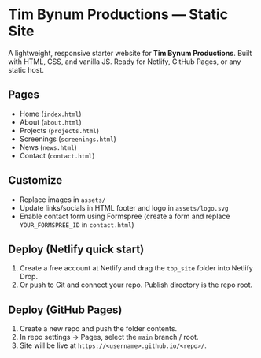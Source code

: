 # Tim Bynum Productions — Static Site

A lightweight, responsive starter website for **Tim Bynum Productions**. Built with HTML, CSS, and vanilla JS. Ready for Netlify, GitHub Pages, or any static host.

## Pages
- Home (`index.html`)
- About (`about.html`)
- Projects (`projects.html`)
- Screenings (`screenings.html`)
- News (`news.html`)
- Contact (`contact.html`)

## Customize
- Replace images in `assets/`
- Update links/socials in HTML footer and logo in `assets/logo.svg`
- Enable contact form using Formspree (create a form and replace `YOUR_FORMSPREE_ID` in `contact.html`)

## Deploy (Netlify quick start)
1. Create a free account at Netlify and drag the `tbp_site` folder into Netlify Drop.
2. Or push to Git and connect your repo. Publish directory is the repo root.

## Deploy (GitHub Pages)
1. Create a new repo and push the folder contents.
2. In repo settings → Pages, select the `main` branch / root.
3. Site will be live at `https://<username>.github.io/<repo>/`.
